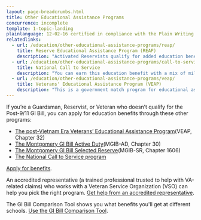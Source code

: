 ```yaml
---
layout: page-breadcrumbs.html
title: Other Educational Assistance Programs
concurrence: incomplete
template: 1-topic-landing
plainlanguage: 12-02-16 certified in compliance with the Plain Writing Act
relatedlinks:
  - url: /education/other-educational-assistance-programs/reap/
    title: Reserve Educational Assistance Program (REAP)
    description: "Activated Reservists qualify for added education benefits."
  - url: /education/other-educational-assistance-programs/call-to-service/
    title: National Call to Service
    description: "You can earn this education benefit with a mix of military and civilian service."
  - url: /education/other-educational-assistance-programs/veap/
    title: Veterans' Educational Assistance Program (VEAP)
    description: "This is a government match program for educational assistance."
---
```


If you’re a Guardsman, Reservist, or Veteran who doesn’t qualify for the Post-9/11 GI Bill, you can apply for education benefits through these other programs:
- [The post-Vietnam Era Veterans’ Educational Assistance Program](/education/other-educational-assistance-programs/veap/)(VEAP, Chapter 32)
- [The Montgomery GI Bill Active Duty](/education/gi-bill/montgomery-active-duty/)(MGIB-AD, Chapter 30)
- [The Montgomery GI Bill Selected Reserve](/education/gi-bill/montgomery-selected-reserve/)(MGIB-SR, Chapter 1606)
- [The National Call to Service program](/education/other-educational-assistance-programs/call-to-service/)

[Apply for benefits](/education/apply-for-education-benefits/).

An accredited representative (a trained professional trusted to help with VA-related claims) who works with a Veteran Service Organization (VSO) can help you pick the right program. [Get help from an accredited representative](https://www.va.gov/ogc/apps/accreditation/index.asp).

The GI Bill Comparison Tool shows you what benefits you'll get at different schools. [Use the GI Bill Comparison Tool](https://www.vets.gov/gi-bill-comparison-tool).
